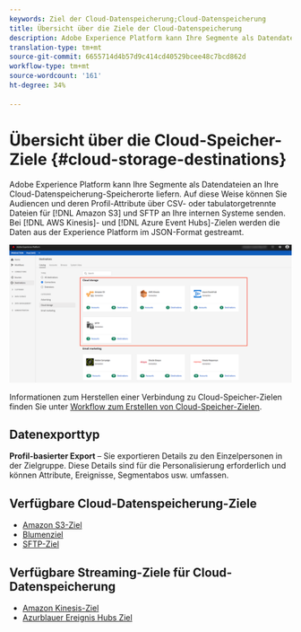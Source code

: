 ```yaml
---
keywords: Ziel der Cloud-Datenspeicherung;Cloud-Datenspeicherung
title: Übersicht über die Ziele der Cloud-Datenspeicherung
description: Adobe Experience Platform kann Ihre Segmente als Datendateien an Ihre Standorte Amazon S3, AWS Kinesis, AWS Ereignis Hubs oder SFTP-Cloud-Datenspeicherung liefern.
translation-type: tm+mt
source-git-commit: 6655714d4b57d9c414cd40529bcee48c7bcd862d
workflow-type: tm+mt
source-wordcount: '161'
ht-degree: 34%

---
```



# Übersicht über die Cloud-Speicher-Ziele {#cloud-storage-destinations}

Adobe Experience Platform kann Ihre Segmente als Datendateien an Ihre Cloud-Datenspeicherung-Speicherorte liefern. Auf diese Weise können Sie Audiencen und deren Profil-Attribute über CSV- oder tabulatorgetrennte Dateien für [!DNL Amazon S3] und SFTP an Ihre internen Systeme senden. Bei [!DNL AWS Kinesis]- und [!DNL Azure Event Hubs]-Zielen werden die Daten aus der Experience Platform im JSON-Format gestreamt.

![Ziele der Adobe Cloud-Datenspeicherung](../../assets/catalog/cloud-storage/cloud-storage-destinations.png)

Informationen zum Herstellen einer Verbindung zu Cloud-Speicher-Zielen finden Sie unter [Workflow zum Erstellen von Cloud-Speicher-Zielen](./workflow.md).

## Datenexporttyp

**Profil-basierter Export** – Sie exportieren Details zu den Einzelpersonen in der Zielgruppe. Diese Details sind für die Personalisierung erforderlich und können Attribute, Ereignisse, Segmentabos usw. umfassen.

## Verfügbare Cloud-Datenspeicherung-Ziele

- [Amazon S3-Ziel](./amazon-s3.md)
- [Blumenziel](./azure-blob.md)
- [SFTP-Ziel](./sftp.md)

## Verfügbare Streaming-Ziele für Cloud-Datenspeicherung

- [Amazon Kinesis-Ziel](./amazon-kinesis.md)
- [Azurblauer Ereignis Hubs Ziel](./azure-event-hubs.md)